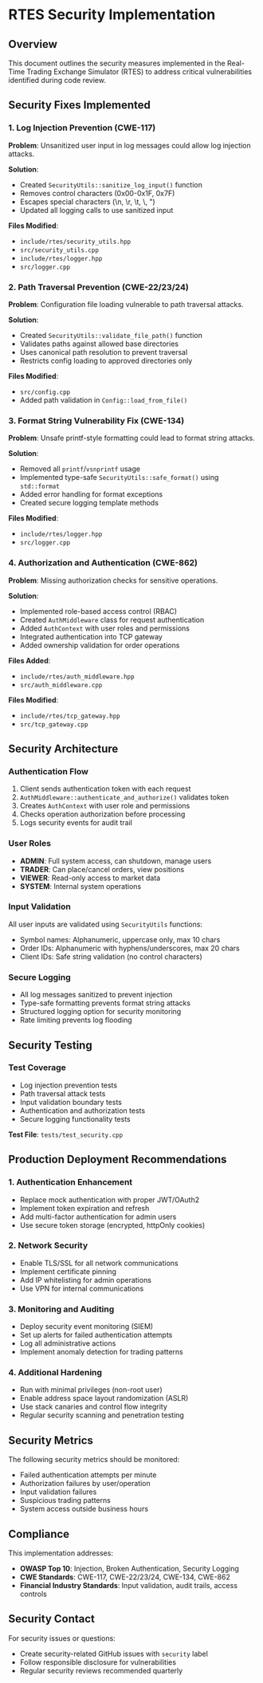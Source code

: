 # RTES Security Implementation

## Overview
This document outlines the security measures implemented in the Real-Time Trading Exchange Simulator (RTES) to address critical vulnerabilities identified during code review.

## Security Fixes Implemented

### 1. Log Injection Prevention (CWE-117)
**Problem**: Unsanitized user input in log messages could allow log injection attacks.

**Solution**: 
- Created `SecurityUtils::sanitize_log_input()` function
- Removes control characters (0x00-0x1F, 0x7F)
- Escapes special characters (\n, \r, \t, \\, ")
- Updated all logging calls to use sanitized input

**Files Modified**:
- `include/rtes/security_utils.hpp`
- `src/security_utils.cpp`
- `include/rtes/logger.hpp`
- `src/logger.cpp`

### 2. Path Traversal Prevention (CWE-22/23/24)
**Problem**: Configuration file loading vulnerable to path traversal attacks.

**Solution**:
- Created `SecurityUtils::validate_file_path()` function
- Validates paths against allowed base directories
- Uses canonical path resolution to prevent traversal
- Restricts config loading to approved directories only

**Files Modified**:
- `src/config.cpp`
- Added path validation in `Config::load_from_file()`

### 3. Format String Vulnerability Fix (CWE-134)
**Problem**: Unsafe printf-style formatting could lead to format string attacks.

**Solution**:
- Removed all `printf`/`vsnprintf` usage
- Implemented type-safe `SecurityUtils::safe_format()` using `std::format`
- Added error handling for format exceptions
- Created secure logging template methods

**Files Modified**:
- `include/rtes/logger.hpp`
- `src/logger.cpp`

### 4. Authorization and Authentication (CWE-862)
**Problem**: Missing authorization checks for sensitive operations.

**Solution**:
- Implemented role-based access control (RBAC)
- Created `AuthMiddleware` class for request authentication
- Added `AuthContext` with user roles and permissions
- Integrated authentication into TCP gateway
- Added ownership validation for order operations

**Files Added**:
- `include/rtes/auth_middleware.hpp`
- `src/auth_middleware.cpp`

**Files Modified**:
- `include/rtes/tcp_gateway.hpp`
- `src/tcp_gateway.cpp`

## Security Architecture

### Authentication Flow
1. Client sends authentication token with each request
2. `AuthMiddleware::authenticate_and_authorize()` validates token
3. Creates `AuthContext` with user role and permissions
4. Checks operation authorization before processing
5. Logs security events for audit trail

### User Roles
- **ADMIN**: Full system access, can shutdown, manage users
- **TRADER**: Can place/cancel orders, view positions
- **VIEWER**: Read-only access to market data
- **SYSTEM**: Internal system operations

### Input Validation
All user inputs are validated using `SecurityUtils` functions:
- Symbol names: Alphanumeric, uppercase only, max 10 chars
- Order IDs: Alphanumeric with hyphens/underscores, max 20 chars
- Client IDs: Safe string validation (no control characters)

### Secure Logging
- All log messages sanitized to prevent injection
- Type-safe formatting prevents format string attacks
- Structured logging option for security monitoring
- Rate limiting prevents log flooding

## Security Testing

### Test Coverage
- Log injection prevention tests
- Path traversal attack tests
- Input validation boundary tests
- Authentication and authorization tests
- Secure logging functionality tests

**Test File**: `tests/test_security.cpp`

## Production Deployment Recommendations

### 1. Authentication Enhancement
- Replace mock authentication with proper JWT/OAuth2
- Implement token expiration and refresh
- Add multi-factor authentication for admin users
- Use secure token storage (encrypted, httpOnly cookies)

### 2. Network Security
- Enable TLS/SSL for all network communications
- Implement certificate pinning
- Add IP whitelisting for admin operations
- Use VPN for internal communications

### 3. Monitoring and Auditing
- Deploy security event monitoring (SIEM)
- Set up alerts for failed authentication attempts
- Log all administrative actions
- Implement anomaly detection for trading patterns

### 4. Additional Hardening
- Run with minimal privileges (non-root user)
- Enable address space layout randomization (ASLR)
- Use stack canaries and control flow integrity
- Regular security scanning and penetration testing

## Security Metrics

The following security metrics should be monitored:
- Failed authentication attempts per minute
- Authorization failures by user/operation
- Input validation failures
- Suspicious trading patterns
- System access outside business hours

## Compliance

This implementation addresses:
- **OWASP Top 10**: Injection, Broken Authentication, Security Logging
- **CWE Standards**: CWE-117, CWE-22/23/24, CWE-134, CWE-862
- **Financial Industry Standards**: Input validation, audit trails, access controls

## Security Contact

For security issues or questions:
- Create security-related GitHub issues with `security` label
- Follow responsible disclosure for vulnerabilities
- Regular security reviews recommended quarterly